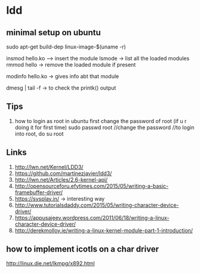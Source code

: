 # ldd

minimal setup on ubuntu
-----------------------
sudo apt-get build-dep linux-image-$(uname -r)


   insmod hello.ko --> insert the module
   lsmode -> list all the loaded modules
   rmmod hello -> remove the loaded module if present

   modinfo hello.ko -> gives info abt that module

   dmesg | tail -f -> to check the printk() output

Tips
-----
1. how to login as root in ubuntu
first change the password of root (if u r doing it for first time)
sudo passwd root
//change the password
//to login into root, do
su root


Links
------

1. http://lwn.net/Kernel/LDD3/
2. https://github.com/martinezjavier/ldd3/
3. http://lwn.net/Articles/2.6-kernel-api/
4. http://opensourceforu.efytimes.com/2015/05/writing-a-basic-framebuffer-driver/
5. https://sysplay.in/ -> interesting way
6. http://www.tutorialsdaddy.com/2015/05/writing-character-device-driver/
7. https://appusajeev.wordpress.com/2011/06/18/writing-a-linux-character-device-driver/
8. http://derekmolloy.ie/writing-a-linux-kernel-module-part-1-introduction/

how to implement icotls on a char driver
----------------------------------------
http://linux.die.net/lkmpg/x892.html

